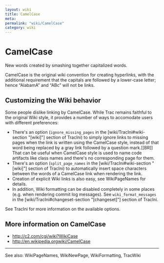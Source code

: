```yaml
---
layout: wiki
title: CamelCase
meta: 
permalink: "wiki/CamelCase"
category: wiki
---
```

<!-- Name: CamelCase -->
<!-- Version: 4 -->
<!-- Author: trac -->

# CamelCase
New words created by smashing together capitalized words.

CamelCase is the original wiki convention for creating hyperlinks, with the additional requirement that the capitals are followed by a lower-case letter; hence “AlabamA” and “ABc” will not be links.

## Customizing the Wiki behavior

Some people dislike linking by CamelCase.  While Trac remains faithful to the original Wiki style, it provides a number of ways to accomodate users with different preferences:
 * There's an option (`ignore_missing_pages` in the [wiki/TracIni#wiki-section "[wiki]"] section of TracIni) to simply ignore links to missing pages when the link is written using the CamelCase style, instead of that word being replaced by a gray link followed by a question mark.[[BR]]
   That can be useful when CamelCase style is used to name code artifacts like class names and there's no corresponding page for them.
 * There's an option (`split_page_names` in the  [wiki/TracIni#wiki-section "[wiki]"] section of TracIni) to automatically insert space characters between the words of a CamelCase link when rendering the link.
 * Creation of explicit Wiki links is also easy, see WikiPageNames for details.
 * In addition, Wiki formatting can be disabled completely in some places (e.g. when rendering commit log messages). See `wiki_format_messages` in the [wiki/TracIni#changeset-section "[changeset]"] section of TracIni.

See TracIni for more information on the available options.

## More information on CamelCase

 * http://c2.com/cgi/wiki?WikiCase
 * http://en.wikipedia.orgwiki/CamelCase

----
See also: WikiPageNames, WikiNewPage, WikiFormatting, TracWiki
